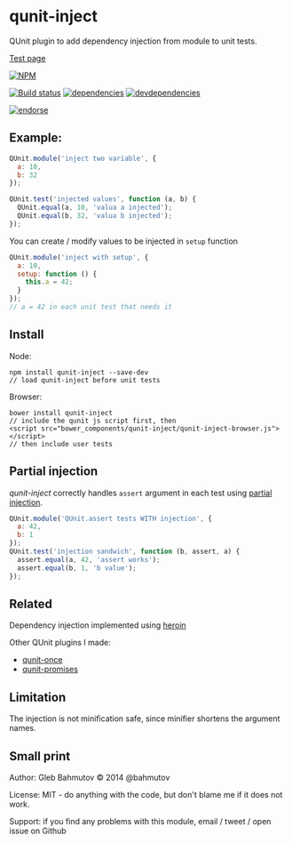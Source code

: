 # qunit-inject

QUnit plugin to add dependency injection from module to unit tests.

[Test page](http://glebbahmutov.com/qunit-inject/)

[![NPM][qunit-inject-icon]][qunit-inject-url]

[![Build status][qunit-inject-ci-image]][qunit-inject-ci-url]
[![dependencies][qunit-inject-dependencies-image]][qunit-inject-dependencies-url]
[![devdependencies][qunit-inject-devdependencies-image]][qunit-inject-devdependencies-url]

[![endorse][endorse-image]][endorse-url]

## Example:

```js
QUnit.module('inject two variable', {
  a: 10,
  b: 32
});

QUnit.test('injected values', function (a, b) {
  QUnit.equal(a, 10, 'valua a injected');
  QUnit.equal(b, 32, 'valua b injected');
});
```

You can create / modify values to be injected in `setup` function

```js
QUnit.module('inject with setup', {
  a: 10,
  setup: function () {
    this.a = 42;
  }
});
// a = 42 in each unit test that needs it
```

## Install

Node:

```
npm install qunit-inject --save-dev
// load qunit-inject before unit tests
```

Browser:

```
bower install qunit-inject
// include the qunit js script first, then
<script src="bower_components/qunit-inject/qunit-inject-browser.js"></script>
// then include user tests
```

## Partial injection

*qunit-inject* correctly handles `assert` argument in each test using
[partial injection](https://github.com/bahmutov/heroin#partial-dependency-injection).

```js
QUnit.module('QUnit.assert tests WITH injection', {
  a: 42,
  b: 1
});
QUnit.test('injection sandwich', function (b, assert, a) {
  assert.equal(a, 42, 'assert works');
  assert.equal(b, 1, 'b value');
});
```

## Related

Dependency injection implemented using [heroin](https://github.com/bahmutov/heroin)

Other QUnit plugins I made:

* [qunit-once](https://github.com/bahmutov/qunit-once)
* [qunit-promises](https://github.com/bahmutov/qunit-promises)

## Limitation

The injection is not minification safe, since minifier shortens the argument names.

## Small print

Author: Gleb Bahmutov &copy; 2014 @bahmutov

License: MIT - do anything with the code, but don't blame me if it does not work.

Support: if you find any problems with this module, email / tweet / open issue on Github

[qunit-inject-icon]: https://nodei.co/npm/qunit-inject.png?downloads=true
[qunit-inject-url]: https://npmjs.org/package/qunit-inject
[qunit-inject-ci-image]: https://travis-ci.org/bahmutov/qunit-inject.png?branch=master
[qunit-inject-ci-url]: https://travis-ci.org/bahmutov/qunit-inject
[qunit-inject-dependencies-image]: https://david-dm.org/bahmutov/qunit-inject.png
[qunit-inject-dependencies-url]: https://david-dm.org/bahmutov/qunit-inject
[qunit-inject-devdependencies-image]: https://david-dm.org/bahmutov/qunit-inject/dev-status.png
[qunit-inject-devdependencies-url]: https://david-dm.org/bahmutov/qunit-inject#info=devDependencies
[endorse-image]: https://api.coderwall.com/bahmutov/endorsecount.png
[endorse-url]: https://coderwall.com/bahmutov
